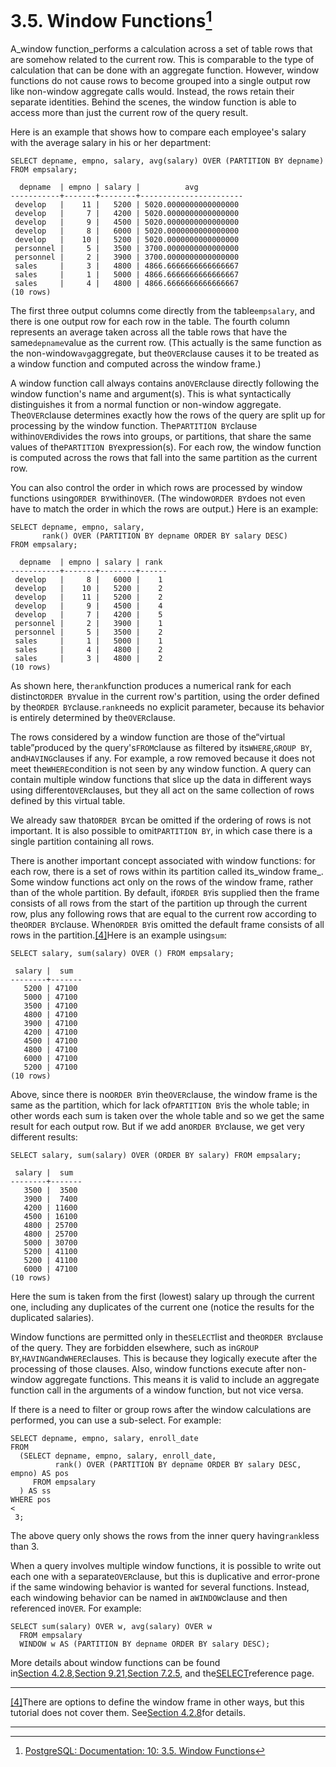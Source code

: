 # 3.5. Window Functions[^1]

A_window function_performs a calculation across a set of table rows that are somehow related to the current row. This is comparable to the type of calculation that can be done with an aggregate function. However, window functions do not cause rows to become grouped into a single output row like non-window aggregate calls would. Instead, the rows retain their separate identities. Behind the scenes, the window function is able to access more than just the current row of the query result.

Here is an example that shows how to compare each employee's salary with the average salary in his or her department:

```
SELECT depname, empno, salary, avg(salary) OVER (PARTITION BY depname) FROM empsalary;

```

```
  depname  | empno | salary |          avg          
-----------+-------+--------+-----------------------
 develop   |    11 |   5200 | 5020.0000000000000000
 develop   |     7 |   4200 | 5020.0000000000000000
 develop   |     9 |   4500 | 5020.0000000000000000
 develop   |     8 |   6000 | 5020.0000000000000000
 develop   |    10 |   5200 | 5020.0000000000000000
 personnel |     5 |   3500 | 3700.0000000000000000
 personnel |     2 |   3900 | 3700.0000000000000000
 sales     |     3 |   4800 | 4866.6666666666666667
 sales     |     1 |   5000 | 4866.6666666666666667
 sales     |     4 |   4800 | 4866.6666666666666667
(10 rows)

```

The first three output columns come directly from the table`empsalary`, and there is one output row for each row in the table. The fourth column represents an average taken across all the table rows that have the same`depname`value as the current row. \(This actually is the same function as the non-window`avg`aggregate, but the`OVER`clause causes it to be treated as a window function and computed across the window frame.\)

A window function call always contains an`OVER`clause directly following the window function's name and argument\(s\). This is what syntactically distinguishes it from a normal function or non-window aggregate. The`OVER`clause determines exactly how the rows of the query are split up for processing by the window function. The`PARTITION BY`clause within`OVER`divides the rows into groups, or partitions, that share the same values of the`PARTITION BY`expression\(s\). For each row, the window function is computed across the rows that fall into the same partition as the current row.

You can also control the order in which rows are processed by window functions using`ORDER BY`within`OVER`. \(The window`ORDER BY`does not even have to match the order in which the rows are output.\) Here is an example:

```
SELECT depname, empno, salary,
       rank() OVER (PARTITION BY depname ORDER BY salary DESC)
FROM empsalary;

```

```
  depname  | empno | salary | rank 
-----------+-------+--------+------
 develop   |     8 |   6000 |    1
 develop   |    10 |   5200 |    2
 develop   |    11 |   5200 |    2
 develop   |     9 |   4500 |    4
 develop   |     7 |   4200 |    5
 personnel |     2 |   3900 |    1
 personnel |     5 |   3500 |    2
 sales     |     1 |   5000 |    1
 sales     |     4 |   4800 |    2
 sales     |     3 |   4800 |    2
(10 rows)

```

As shown here, the`rank`function produces a numerical rank for each distinct`ORDER BY`value in the current row's partition, using the order defined by the`ORDER BY`clause.`rank`needs no explicit parameter, because its behavior is entirely determined by the`OVER`clause.

The rows considered by a window function are those of the“virtual table”produced by the query's`FROM`clause as filtered by its`WHERE`,`GROUP BY`, and`HAVING`clauses if any. For example, a row removed because it does not meet the`WHERE`condition is not seen by any window function. A query can contain multiple window functions that slice up the data in different ways using different`OVER`clauses, but they all act on the same collection of rows defined by this virtual table.

We already saw that`ORDER BY`can be omitted if the ordering of rows is not important. It is also possible to omit`PARTITION BY`, in which case there is a single partition containing all rows.

There is another important concept associated with window functions: for each row, there is a set of rows within its partition called its_window frame_. Some window functions act only on the rows of the window frame, rather than of the whole partition. By default, if`ORDER BY`is supplied then the frame consists of all rows from the start of the partition up through the current row, plus any following rows that are equal to the current row according to the`ORDER BY`clause. When`ORDER BY`is omitted the default frame consists of all rows in the partition.[\[4\]](https://www.postgresql.org/docs/10/static/tutorial-window.html#ftn.idm46249860147504)Here is an example using`sum`:

```
SELECT salary, sum(salary) OVER () FROM empsalary;

```

```
 salary |  sum  
--------+-------
   5200 | 47100
   5000 | 47100
   3500 | 47100
   4800 | 47100
   3900 | 47100
   4200 | 47100
   4500 | 47100
   4800 | 47100
   6000 | 47100
   5200 | 47100
(10 rows)

```

Above, since there is no`ORDER BY`in the`OVER`clause, the window frame is the same as the partition, which for lack of`PARTITION BY`is the whole table; in other words each sum is taken over the whole table and so we get the same result for each output row. But if we add an`ORDER BY`clause, we get very different results:

```
SELECT salary, sum(salary) OVER (ORDER BY salary) FROM empsalary;

```

```
 salary |  sum  
--------+-------
   3500 |  3500
   3900 |  7400
   4200 | 11600
   4500 | 16100
   4800 | 25700
   4800 | 25700
   5000 | 30700
   5200 | 41100
   5200 | 41100
   6000 | 47100
(10 rows)

```

Here the sum is taken from the first \(lowest\) salary up through the current one, including any duplicates of the current one \(notice the results for the duplicated salaries\).

Window functions are permitted only in the`SELECT`list and the`ORDER BY`clause of the query. They are forbidden elsewhere, such as in`GROUP BY`,`HAVING`and`WHERE`clauses. This is because they logically execute after the processing of those clauses. Also, window functions execute after non-window aggregate functions. This means it is valid to include an aggregate function call in the arguments of a window function, but not vice versa.

If there is a need to filter or group rows after the window calculations are performed, you can use a sub-select. For example:

```
SELECT depname, empno, salary, enroll_date
FROM
  (SELECT depname, empno, salary, enroll_date,
          rank() OVER (PARTITION BY depname ORDER BY salary DESC, empno) AS pos
     FROM empsalary
  ) AS ss
WHERE pos 
<
 3;

```

The above query only shows the rows from the inner query having`rank`less than 3.

When a query involves multiple window functions, it is possible to write out each one with a separate`OVER`clause, but this is duplicative and error-prone if the same windowing behavior is wanted for several functions. Instead, each windowing behavior can be named in a`WINDOW`clause and then referenced in`OVER`. For example:

```
SELECT sum(salary) OVER w, avg(salary) OVER w
  FROM empsalary
  WINDOW w AS (PARTITION BY depname ORDER BY salary DESC);

```

More details about window functions can be found in[Section 4.2.8](https://www.postgresql.org/docs/10/static/sql-expressions.html#syntax-window-functions),[Section 9.21](https://www.postgresql.org/docs/10/static/functions-window.html),[Section 7.2.5](https://www.postgresql.org/docs/10/static/queries-table-expressions.html#queries-window), and the[SELECT](https://www.postgresql.org/docs/10/static/sql-select.html)reference page.

  


---

[\[4\]](https://www.postgresql.org/docs/10/static/tutorial-window.html#idm46249860147504)There are options to define the window frame in other ways, but this tutorial does not cover them. See[Section 4.2.8](https://www.postgresql.org/docs/10/static/sql-expressions.html#syntax-window-functions)for details.

---



[^1]: [PostgreSQL: Documentation: 10: 3.5. Window Functions](https://www.postgresql.org/docs/10/static/tutorial-window.html)

